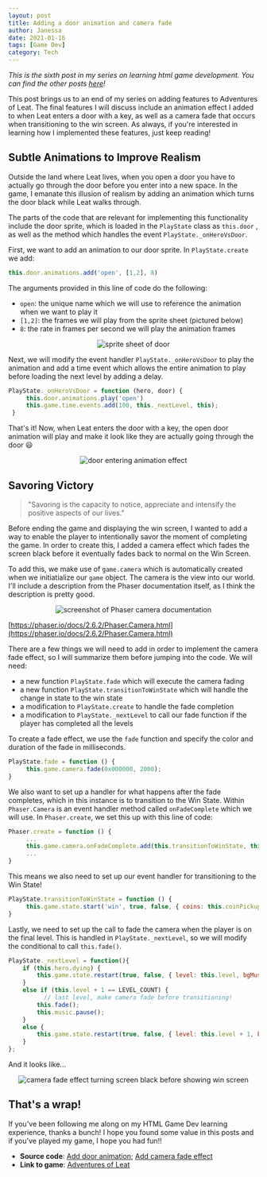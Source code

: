 ```yaml
---
layout: post
title: Adding a door animation and camera fade
author: Janessa
date: 2021-01-16
tags: [Game Dev]
category: Tech
---
```


*This is the sixth post in my series on learning html game development. You can find the other posts [here](https://www.janessatran.com/tags/#game-dev)!*

This post brings us to an end of my series on adding features to Adventures of Leat. The final features I will discuss include an animation effect I added to when Leat enters a door with a key, as well as a camera fade that occurs when transitioning to the  win screen. As always, if you're interested in learning how I implemented these features, just keep reading!

## Subtle Animations to Improve Realism

Outside the land where Leat lives, when you open a door you have to actually go through the door before you enter into a new space. In the game, I emanate this illusion of realism by adding an animation which turns the door black while Leat walks through.  

The parts of the code that are relevant for implementing this functionality include the door sprite, which is loaded in the `PlayState` class as `this.door` , as well as the method which handles the event `PlayState._onHeroVsDoor`. 

First, we want to add an animation to our door sprite. In `PlayState.create` we add:

```js
this.door.animations.add('open', [1,2], 8)
```

The arguments provided in this line of code do the following:

- `open`: the unique name which we will use to reference the animation when we want to play it
- `[1,2]`: the frames we will play from the sprite sheet (pictured below)
- `8`: the rate in frames per second we will play the animation frames


<center><img src="https://i.imgur.com/MGkFN8t.png" alt="sprite sheet of door"></center>

Next, we will modify the event handler `PlayState._onHeroVsDoor` to play the animation and add a time event which allows the entire animation to play before loading the next level by adding a delay.

```js
PlayState._onHeroVsDoor = function (hero, door) {
     this.door.animations.play('open')
     this.game.time.events.add(100, this._nextLevel, this);
 }
```

That's it! Now, when Leat enters the door with a key, the open door animation will play and make it look like they are actually going through the door 😃

<center><img src="https://i.imgur.com/1Af2fQ2.gif" alt="door entering animation effect"></center>

## Savoring Victory

> "Savoring is the capacity to notice, appreciate and intensify the positive aspects of our lives."

Before ending the game and displaying the win screen, I wanted to add a way to enable the player to intentionally savor the moment of completing the game. In order to create this, I added a camera effect which fades the screen black before it eventually fades back to normal on the Win Screen. 

To add this, we make use of `game.camera` which is automatically created when we initiatialize our `game` object. The camera is the view into our world. I'll include a description from the Phaser documentation itself, as I think the description is pretty good.

<center><img src="https://i.imgur.com/8qOG4aK.png" alt="screenshot of Phaser camera documentation"></center>

[https://phaser.io/docs/2.6.2/Phaser.Camera.html](https://phaser.io/docs/2.6.2/Phaser.Camera.html)


There are a few things we will need to add in order to implement the camera fade effect, so I will summarize them before jumping into the code. We will need:

- a new function `PlayState.fade` which will execute the camera fading
- a new function `PlayState.transitionToWinState` which will handle the change in state to the win state
- a modification to `PlayState.create` to handle the fade completion
- a modification to `PlayState._nextLevel` to call our fade function if the player has completed all the levels

To create a fade effect, we use the `fade` function and specify the color and duration of the fade in milliseconds. 

```js
PlayState.fade = function () {
     this.game.camera.fade(0x000000, 2000);
}
```

We also want to set up a handler for what happens after the fade completes, which in this instance is to transition to the Win State. Within `Phaser.Camera` is an event handler method called `onFadeComplete` which we will use. In `Phaser.create`, we set this up with this line of code:

```js
Phaser.create = function () {
     ...
     this.game.camera.onFadeComplete.add(this.transitionToWinState, this);
     ...
}
```

This means we also need to set up our event handler for transitioning to the Win State! 

```js
PlayState.transitionToWinState = function () {
     this.game.state.start('win', true, false, { coins: this.coinPickupCount})
}
```

Lastly, we need to set up the call to fade the camera when the player is on the final level. This is handled in `PlayState._nextLevel`, so we will modify the conditional to call `this.fade()`.

```js
PlayState._nextLevel = function(){
    if (this.hero.dying) {
        this.game.state.restart(true, false, { level: this.level, bgMusicPlaying: this.bgMusicPlaying});
    }
    else if (this.level + 1 == LEVEL_COUNT) {
	      // last level, make camera fade before transitioning!
        this.fade();
        this.music.pause();
    }
    else {
        this.game.state.restart(true, false, { level: this.level + 1, bgMusicPlaying: this.bgMusicPlaying});
    }
};
```


And it looks like...

<center><img src="https://i.imgur.com/G1QUHLw.gif" alt="camera fade effect turning screen black before showing win screen"></center>

## That's a wrap!

If you've been following me along on my HTML Game Dev learning experience, thanks a bunch! I hope you found some value in this posts and if you've played my game, I hope you had fun!!

- **Source code**: [Add door animation](https://github.com/janessatran/html5game/commit/78fcdc69c6aaa19d45f799575a2c6f1dc19f35a8); [Add camera fade effect](https://github.com/janessatran/html5game/commit/98d7316d3d8c0fa63fb2d887c0f2e2ae46a134aa)
- **Link to game**: [Adventures of Leat](https://janessatran.github.io/html5game/)
